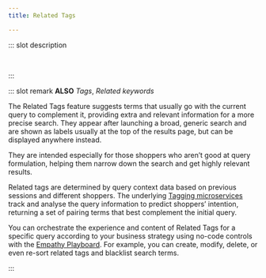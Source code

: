 ```yaml
---
title: Related Tags

---
```


::: slot description

</br>

:::

::: slot remark
**ALSO** *Tags*, *Related keywords*

The Related Tags feature suggests terms that usually go with the current query to complement it, providing extra and relevant information for a more precise search. They appear after launching a broad, generic search and are shown as labels usually at the top of the results page, but can be displayed anywhere instead.  

They are intended especially for those shoppers who aren’t good at query formulation, helping them narrow down the search and get highly relevant results.

<!-- Include link to component when available -  <DetailSection tags="Microservices"> -->

<!-- **<RouterLink to="/explore-empathy-platform/diagram/microservices">Microservices</RouterLink>**   -->
Related tags are determined by query context data based on previous sessions and different shoppers. The underlying [Tagging microservices](../microservices/tagging-service/) track and analyse the query information to predict shoppers’ intention, returning a set of pairing terms that best complement the initial query.

<!-- **Powered by** [Tagging microservices](../microservices/tagging-service/), Search microservice -->

<!-- Include link to component when available - <DetailSection tags="Play"> -->
<!-- **<RouterLink to="/explore-empathy-platform/diagram/play/">Play</RouterLink>**   -->
You can orchestrate the experience and content of Related Tags for a specific query according to your business strategy using no-code controls with the [Empathy Playboard](../play/). For example, you can create, modify, delete, or even re-sort related tags and blacklist search terms.

<!-- **Powered by** Playboard -->

:::

<MoreInfo>

<Flex theme="links">

<GoTo title="Exploring Related Tags" to="/explore-empathy-platform/features/related-tags-overview"></GoTo>
<GoTo title="Related Tags experience" to="../../explore-empathy-platform/experience-search-and-discovery/related-tags"></GoTo>

</Flex>

</MoreInfo>